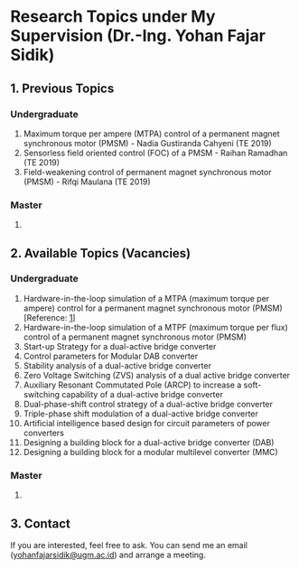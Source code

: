 # Research Topics under My Supervision (Dr.-Ing. Yohan Fajar Sidik)

## 1. Previous Topics

### Undergraduate

1. Maximum torque per ampere (MTPA) control of a permanent magnet synchronous motor (PMSM) - Nadia Gustiranda Cahyeni (TE 2019)
2. Sensorless field oriented control (FOC) of a PMSM - Raihan Ramadhan (TE 2019)
3. Field-weakening control of permanent magnet synchronous motor (PMSM) - Rifqi Maulana (TE 2019)

### Master

1.

## 2. Available Topics (Vacancies)

### Undergraduate

1. Hardware-in-the-loop simulation of a MTPA (maximum torque per ampere) control for a permanent magnet synchronous motor (PMSM) [Reference: [1](https://repository.tudelft.nl/islandora/object/uuid:826849d2-32e1-400a-a7a3-de1b9201d97a?collection=education)]
2. Hardware-in-the-loop simulation of a MTPF (maximum torque per flux) control of a permanent magnet synchronous motor (PMSM)
3. Start-up Strategy for a dual-active bridge converter
4. Control parameters for Modular DAB converter
5. Stability analysis of a dual-active bridge converter
6. Zero Voltage Switching (ZVS) analysis of a dual active bridge converter
7. Auxiliary Resonant Commutated Pole (ARCP) to increase a soft-switching capability of a dual-active bridge converter
8. Dual-phase-shift control strategy of a dual-active bridge converter
9. Triple-phase shift modulation of a dual-active bridge converter
10. Artificial intelligence based design for circuit parameters of power converters
11. Designing a building block for a dual-active bridge converter (DAB)
12. Designing a building block for a modular multilevel converter (MMC)

### Master

1.

## 3. Contact

If you are interested, feel free to ask. You can send me an email (yohanfajarsidik@ugm.ac.id) and arrange a meeting.

